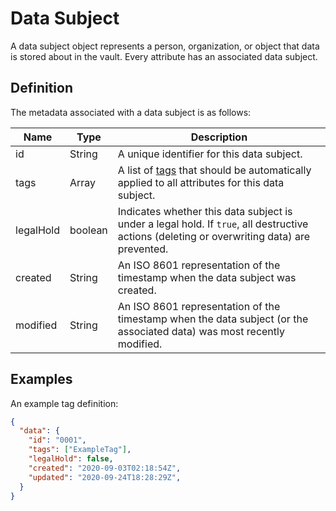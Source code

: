 # Data Subject

A data subject object represents a person, organization, or object that data is stored about in the vault. Every attribute has an associated data subject.

## Definition

The metadata associated with a data subject is as follows:

|Name |Type |Description|
|-----|-----|-----------|
|id|String|A unique identifier for this data subject.|
|tags|Array<String>|A list of [tags](/glossary/tag) that should be automatically applied to all attributes for this data subject.|
|legalHold|boolean|Indicates whether this data subject is under a legal hold. If `true`, all destructive actions (deleting or overwriting data) are prevented.|
|created|String|An ISO 8601 representation of the timestamp when the data subject was created.|
|modified|String|An ISO 8601 representation of the timestamp when the data subject (or the associated data) was most recently modified.|

## Examples

An example tag definition:

```json
{
  "data": {
    "id": "0001",
    "tags": ["ExampleTag"],
    "legalHold": false,
    "created": "2020-09-03T02:18:54Z",
    "updated": "2020-09-24T18:28:29Z",
  }
}
```
